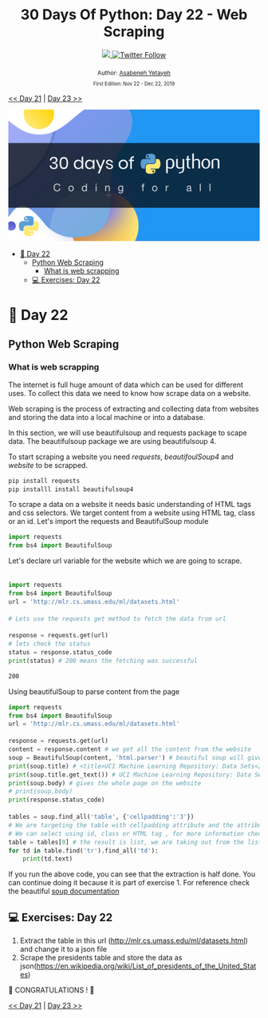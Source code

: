 <div align="center">
  <h1> 30 Days Of Python: Day 22 - Web Scraping </h1>
  <a class="header-badge" target="_blank" href="https://www.linkedin.com/in/asabeneh/">
  <img src="https://img.shields.io/badge/style--5eba00.svg?label=LinkedIn&logo=linkedin&style=social">
  </a>
  <a class="header-badge" target="_blank" href="https://twitter.com/Asabeneh">
  <img alt="Twitter Follow" src="https://img.shields.io/twitter/follow/asabeneh?style=social">
  </a>

  <sub>Author:
  <a href="https://www.linkedin.com/in/asabeneh/" target="_blank">Asabeneh Yetayeh</a><br>
  <small> First Edition: Nov 22 - Dec 22, 2019</small>
  </sub>
</div>
</div>

[<< Day 21](../21_Day/21_class_and_object.md) | [Day 23 >>](../23_Day/23_virtual_environment.md)

![30DaysOfPython](../images/30DaysOfPython_banner3@2x.png)
- [📘 Day 22](#%f0%9f%93%98-day-22)
  - [Python Web Scraping](#python-web-scraping)
    - [What is web scrapping](#what-is-web-scrapping)
  - [💻 Exercises: Day 22](#%f0%9f%92%bb-exercises-day-22)
# 📘 Day 22

## Python Web Scraping

### What is web scrapping

The internet is full huge amount of data which can be used for different uses. To collect this data we need to know how scrape data on a website.

Web scraping is the process of extracting and collecting data from websites and storing the data into a local machine or into a database.

In this section, we will use beautifulsoup and requests package to scape data. The beautifulsoup package we are using beautifulsoup 4.

To start scraping a website you need _requests_, _beautifoulSoup4_ and _website_ to be scrapped.

```sh
pip install requests
pip installl install beautifulsoup4
```

To scrape a data on a website it needs basic understanding of HTML tags and css selectors. We target content from a website using HTML tag, class or an id.
Let's import the requests and BeautifulSoup module

```py
import requests
from bs4 import BeautifulSoup
```

Let's declare url variable for the website which we are going to scrape.

```py

import requests
from bs4 import BeautifulSoup
url = 'http://mlr.cs.umass.edu/ml/datasets.html'

# Lets use the requests get method to fetch the data from url

response = requests.get(url)
# lets check the status
status = response.status_code
print(status) # 200 means the fetching was successful
```

```sh
200
```

Using beautifulSoup to parse content from the page

```py
import requests
from bs4 import BeautifulSoup
url = 'http://mlr.cs.umass.edu/ml/datasets.html'

response = requests.get(url)
content = response.content # we get all the content from the website
soup = BeautifulSoup(content, 'html.parser') # beautiful soup will give a chance to parse
print(soup.title) # <title>UCI Machine Learning Repository: Data Sets</title>
print(soup.title.get_text()) # UCI Machine Learning Repository: Data Sets
print(soup.body) # gives the whole page on the website
# print(soup.body)
print(response.status_code)

tables = soup.find_all('table', {'cellpadding':'3'})
# We are targeting the table with cellpadding attribute and the attribute value
# We can select using id, class or HTML tag , for more information check the beautifulsoup doc
table = tables[0] # the result is list, we are taking out from the list
for td in table.find('tr').find_all('td'):
    print(td.text)
```

If you run the above code, you can see that the extraction is half done. You can continue doing it because it is part of exercise 1.
For reference check the beautiful [soup documentation](https://www.crummy.com/software/BeautifulSoup/bs4/doc/#quick-start)

## 💻 Exercises: Day 22

1. Extract the table in this url (http://mlr.cs.umass.edu/ml/datasets.html) and change it to a json file
2. Scrape the presidents table and store the data as json(https://en.wikipedia.org/wiki/List_of_presidents_of_the_United_States)


🎉 CONGRATULATIONS ! 🎉

[<< Day 21](../21_Day/21_class_and_object.md) | [Day 23 >>](../23_Day/23_virtual_environment.md)